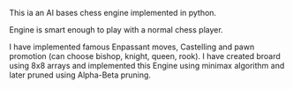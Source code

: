This ia an AI bases chess engine implemented in python.

Engine is smart enough to play with a normal chess player.

I have implemented famous Enpassant moves, Castelling and pawn promotion (can choose bishop, knight, queen, rook).
I have created broard using 8x8 arrays and implemented this Engine using minimax algorithm and later pruned using Alpha-Beta pruning.
